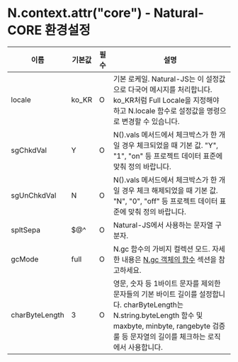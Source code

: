 # N.context.attr("core") - Natural-CORE 환경설정

| 이름 | 기본값 | 필수 | 설명 |
|------|---------|----------|-------------|
| locale | ko_KR | O | 기본 로케일. Natural-JS는 이 설정값으로 다국어 메시지를 처리합니다. ko_KR처럼 Full Locale을 지정해야 하고 N.locale 함수로 설정값을 명령으로 변경할 수 있습니다. |
| sgChkdVal | Y | O | N().vals 메서드에서 체크박스가 한 개 일 경우 체크되었을 때 기본 값. "Y", "1", "on" 등 프로젝트 데이터 표준에 맞춰 정의 바랍니다. |
| sgUnChkdVal | N | O | N().vals 메서드에서 체크박스가 한 개 일 경우 체크 해제되었을 때 기본 값. "N", "0", "off" 등 프로젝트 데이터 표준에 맞춰 정의 바랍니다. |
| spltSepa | $@^ | O | Natural-JS에서 사용하는 문자열 구분자. |
| gcMode | full | O | N.gc 함수의 가비지 컬렉션 모드. 자세한 내용은 [N.gc 객체의 함수](../n-gc-object-functions.md) 섹션을 참고하세요. |
| charByteLength | 3 | O | 영문, 숫자 등 1바이트 문자를 제외한 문자들의 기본 바이트 길이를 설정합니다. charByteLength는 N.string.byteLength 함수 및 maxbyte, minbyte, rangebyte 검증 룰 등 문자열의 길이를 체크하는 로직에서 사용합니다. |
